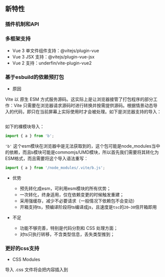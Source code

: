 
## 新特性

### 插件机制和API

### 多框架支持

+ Vue 3 单文件组件支持：@vitejs/plugin-vue
+ Vue 3 JSX 支持：@vitejs/plugin-vue-jsx
+ Vue 2 支持：underfin/vite-plugin-vue2

### 基于esbuild的依赖预打包

+ 原因

Vite 以 原生 ESM 方式服务源码。这实际上是让浏览器接管了打包程序的部分工作：Vite 只需要在浏览器请求源码时进行转换并按需提供源码。根据情景动态导入的代码，即只在当前屏幕上实际使用时才会被处理。如下是浏览器支持的导入：

```javascript

```

如下的裸模块导入：

```javascript
import { a } from 'b';
```

`'b'` 这个esm模块在浏览器中是无法获取到的，这个包可能是node_modules当中的依赖，而且`b`模块可能是commomjs/UMD模块，所以首先我们需要将其转化为ESM格式，而且需要将这个导入语法重写：

```javascript
import { a } from '/node_modules/.vite/b.js';
```

+ 优势
  + 预先转化成esm，可利用esm模块的所有优势；
  + 一次转化，终身适用，仅在依赖变更的时候触发重建；
  + 采用强缓存，减少不必要请求（一般情况下依赖包不会变动）
  + 开箱支持ts，预编译阶段将ts编译成js，且速度是`tsc`的`20~30`倍开箱即用

+ 不足
  + 功能不够完善，特别是代码分割和 CSS 处理方面；
  + 对ts只执行转移，不含类型信息，丢失类型推到；

### 更好的css支持

+ CSS Modules

导入 .css 文件将会把内容插入到 <style> 标签中，同时也带有 HMR 支持。
任何以 .module.css 为后缀名的 CSS 文件都被认为是一个 CSS modules 文件。导入这样的文件会返回一个相应的模块对象：

```css
/* example.module.css */
.red {
  color: red;
}
```

```javascript
import classes from './example.module.css'
document.getElementById('foo').className = classes.red
```

+ CSS 预处理器

Vite 也提供了对 .scss, .sass, .less, .styl 和 .stylus 文件的内置支持,只需要安装特定的预处理器依赖本身即可获得支持；


### ssr支持



### 旧浏览器支持

Vite 默认只支持原生支持 ESM 的现代浏览器，但可以通过官方的 @vitejs/plugin-legacy 来支持旧浏览器。legacy 插件会自动额外生成一个针对旧浏览器的包，并且在 html 中插入根据浏览器 ESM 支持来选择性加载对应包的代码
